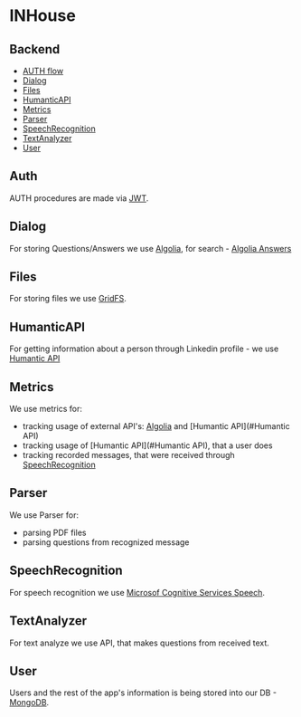 # INHouse

## Backend
- [AUTH flow](#Auth)
- [Dialog](#Dialog)
- [Files](#Files)
- [HumanticAPI](#HumanticAPI)
- [Metrics](#Metrics)
- [Parser](#Parser)
- [SpeechRecognition](#SpeechRecognition)
- [TextAnalyzer](#TextAnalyzer)
- [User](#User)

## Auth
AUTH procedures are made via [JWT](https://jwt.io/).

## Dialog
For storing Questions/Answers we use [Algolia](https://www.algolia.com/), for search - [Algolia Answers](https://www.algolia.com/doc/guides/algolia-ai/answers/)

## Files
For storing files we use [GridFS](https://docs.mongodb.com/manual/core/gridfs/).

## HumanticAPI
For getting information about a person through Linkedin profile - we use [Humantic API](https://humantic.ai/)

## Metrics
We use metrics for:
- tracking usage of external API's: [Algolia](#Dialog) and [Humantic API](#Humantic API)
- tracking usage of [Humantic API](#Humantic API), that a user does
- tracking recorded messages, that were received through [SpeechRecognition](#SpeechRecognition) 

## Parser
We use Parser for:
- parsing PDF files
- parsing questions from recognized message 

## SpeechRecognition
For speech recognition we use [Microsof Cognitive Services Speech](https://azure.microsoft.com/ru-ru/services/cognitive-services/speech-services/).

## TextAnalyzer
For text analyze we use API, that makes questions from received text.

## User
Users and the rest of the app's information is being stored into our DB - [MongoDB](https://www.mongodb.com/).
